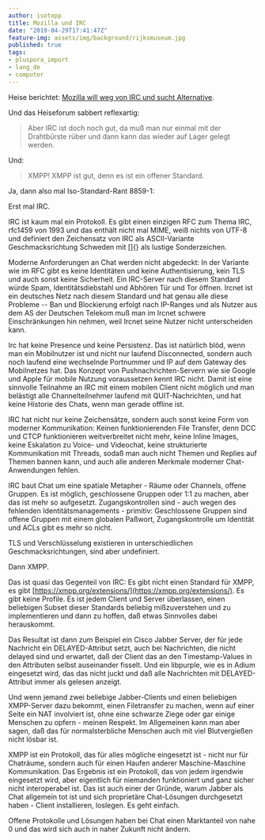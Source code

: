 ```yaml
---
author: isotopp
title: Mozilla und IRC
date: "2019-04-29T17:41:47Z"
feature-img: assets/img/background/rijksmuseum.jpg
published: true
tags:
- pluspora_import
- lang_de
- computer
---
```


Heise berichtet: [Mozilla will weg von IRC und sucht Alternative](https://www.heise.de/newsticker/meldung/Mozilla-will-weg-von-IRC-und-sucht-Alternative-4409327.html).

Und das Heiseforum sabbert reflexartig:
> Aber IRC ist doch noch gut, da muß man nur einmal mit der Drahtbürste rüber und dann kann das wieder auf Lager gelegt werden.

Und:
> XMPP! XMPP ist gut, denn es ist ein offener Standard.

Ja, dann also mal Iso-Standard-Rant 8859-1:

Erst mal IRC.

IRC ist kaum mal ein Protokoll. 
Es gibt einen einzigen RFC zum Thema IRC, rfc1459 von 1993 und das enthält nicht mal MIME, weiß nichts von UTF-8 und definiert den Zeichensatz von IRC als ASCII-Variante Geschmacksrichtung Schweden mit []{} als lustige Sonderzeichen.

Moderne Anforderungen an Chat werden nicht abgedeckt:
In der Variante wie im RFC gibt es keine Identitäten und keine Authentisierung, kein TLS und auch sonst keine Sicherheit. 
Ein IRC-Server nach diesem Standard würde Spam, Identitätsdiebstahl und Abhören Tür und Tor öffnen.
Ircnet ist ein deutsches Netz nach diesem Standard und hat genau alle diese Probleme -- Ban und Blockierung erfolgt nach IP-Ranges und als Nutzer aus dem AS der Deutschen Telekom muß man im Ircnet schwere Einschränkungen hin nehmen, weil Ircnet seine Nutzer nicht unterscheiden kann.

Irc hat keine Presence und keine Persistenz.
Das ist natürlich blöd, wenn man ein Mobilnutzer ist und nicht nur laufend Disconnected, sondern auch noch laufend eine wechselnde Portnummer und IP auf dem Gateway des Mobilnetzes hat.
Das Konzept von Pushnachrichten-Servern wie sie Google und Apple für mobile Nutzung voraussetzen kennt IRC nicht.
Damit ist eine sinnvolle Teilnahme an IRC mit einem mobilen Client nicht möglich und man belästigt alle Channelteilnehmer laufend mit QUIT-Nachrichten, und hat keine Historie des Chats, wenn man gerade offline ist.

IRC hat nicht nur keine Zeichensätze, sondern auch sonst keine Form von moderner Kommunikation:
Keinen funktionierenden File Transfer, denn DCC und CTCP funktionieren weitverbreitet nicht mehr, keine Inline Images, keine Eskalation zu Voice- und Videochat, keine strukturierte Kommunikation mit Threads, sodaß man auch nicht Themen und Replies auf Themen bannen kann, und auch alle anderen Merkmale moderner Chat-Anwendungen fehlen.

IRC baut Chat um eine spatiale Metapher - Räume oder Channels, offene Gruppen.
Es ist möglich, geschlossene Gruppen oder 1:1 zu machen, aber das ist mehr so aufgesetzt.
Zugangskontrollen sind - auch wegen des fehlenden Identitätsmanagements - primitiv:
Geschlossene Gruppen sind offene Gruppen mit einem globalen Paßwort, Zugangskontrolle um Identität und ACLs gibt es mehr so nicht.

TLS und Verschlüsselung existieren in unterschiedlichen Geschmacksrichtungen, sind aber undefiniert.

Dann XMPP.

Das ist quasi das Gegenteil von IRC:
Es gibt nicht einen Standard für XMPP, es gibt [https://xmpp.org/extensions/](https://xmpp.org/extensions/).
Es gibt keine Profile.
Es ist jedem Client und Server überlassen, einen beliebigen Subset dieser Standards beliebig mißzuverstehen und zu implementieren und dann zu hoffen, daß etwas Sinnvolles dabei herauskommt.

Das Resultat ist dann zum Beispiel ein Cisco Jabber Server, der für jede Nachricht ein DELAYED-Attribut setzt, auch bei Nachrichten, die nicht delayed sind und erwartet, daß der Client das an den Timestamp-Values in den Attributen selbst auseinander fisselt.
Und ein libpurple, wie es in Adium eingesetzt wird, das das nicht juckt und daß alle Nachrichten mit DELAYED-Attribut immer als gelesen anzeigt.

Und wenn jemand zwei beliebige Jabber-Clients und einen beliebigen XMPP-Server dazu bekommt, einen Filetransfer zu machen, wenn auf einer Seite ein NAT involviert ist, ohne eine schwarze Ziege oder gar einige Menschen zu opfern - meinen Respekt.
Im Allgemeinen kann man aber sagen, daß das für normalsterbliche Menschen auch mit viel Blutvergießen nicht lösbar ist.

XMPP ist ein Protokoll, das für alles mögliche eingesetzt ist - nicht nur für Chaträume, sondern auch für einen Haufen anderer Maschine-Maschine Kommunikation.
Das Ergebnis ist ein Protokoll, das von jedem irgendwie eingesetzt wird, aber eigentlich für niemanden funktioniert und ganz sicher nicht interoperabel ist.
Das ist auch einer der Gründe, warum Jabber als Chat allgemein tot ist und sich proprietäre Chat-Lösungen durchgesetzt haben - Client installieren, loslegen.
Es geht einfach.

Offene Protokolle und Lösungen haben bei Chat einen Marktanteil von nahe 0 und das wird sich auch in naher Zukunft nicht ändern.
